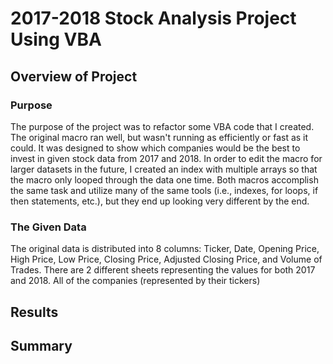 # 2017-2018 Stock Analysis Project Using VBA
## Overview of Project
### Purpose
The purpose of the project was to refactor some VBA code that I created. The original macro ran well, but wasn't running as efficiently or fast as it could. It was designed to show which companies would be the best to invest in given stock data from 2017 and 2018. In order to edit the macro for larger datasets in the future, I created an index with multiple arrays so that the macro only looped through the data one time. Both macros accomplish the same task and utilize many of the same tools (i.e., indexes, for loops, if then statements, etc.), but they end up looking very different by the end.
### The Given Data
The original data is distributed into 8 columns: Ticker, Date, Opening Price, High Price, Low Price, Closing Price, Adjusted Closing Price, and Volume of Trades. There are 2 different sheets representing the values for both 2017 and 2018. All of the companies (represented by their tickers)
## Results


## Summary
